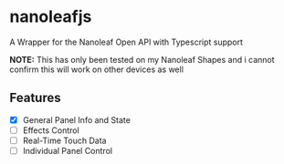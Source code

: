 # nanoleafjs

A Wrapper for the Nanoleaf Open API with Typescript support

**NOTE:** This has only been tested on my Nanoleaf Shapes and i cannot confirm this will work on other devices as well

## Features
- [x] General Panel Info and State
- [ ] Effects Control
- [ ] Real-Time Touch Data
- [ ] Individual Panel Control